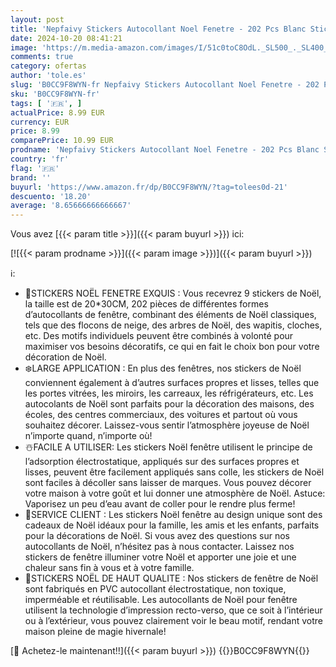 ```yaml
---
layout: post
title: 'Nepfaivy Stickers Autocollant Noel Fenetre - 202 Pcs Blanc Stickers Noel Vitre Réutilisable  Noël Autocollant pour Fenetre Sapin Flocons de Neige  Decoration Noel Interieur Maison Vitrine Verre'
date: 2024-10-20 08:41:21
image: 'https://m.media-amazon.com/images/I/51c0toC8OdL._SL500_._SL400_.jpg'
comments: true
category: ofertas
author: 'tole.es'
slug: 'B0CC9F8WYN-fr Nepfaivy Stickers Autocollant Noel Fenetre - 202 Pcs Blanc...'
sku: 'B0CC9F8WYN-fr'
tags: [ '🇫🇷', ]
actualPrice: 8.99 EUR
currency: EUR
price: 8.99
comparePrice: 10.99 EUR
prodname: 'Nepfaivy Stickers Autocollant Noel Fenetre - 202 Pcs Blanc Stickers Noel Vitre Réutilisable  Noël Autocollant pour Fenetre Sapin Flocons de Neige  Decoration Noel Interieur Maison Vitrine Verre'
country: 'fr'
flag: '🇫🇷'
brand: ''
buyurl: 'https://www.amazon.fr/dp/B0CC9F8WYN/?tag=tolees0d-21'
descuento: '18.20'
average: '8.65666666666667'
---
```


Vous avez [{{< param title >}}]({{< param buyurl >}}) ici:

[![{{< param prodname >}}]({{< param image >}})]({{< param buyurl >}})

ℹ️:

- 🎅STICKERS NOËL FENETRE EXQUIS : Vous recevrez 9 stickers de Noël, la taille est de 20*30CM, 202 pièces de différentes formes d’autocollants de fenêtre, combinant des éléments de Noël classiques, tels que des flocons de neige, des arbres de Noël, des wapitis, cloches, etc. Des motifs individuels peuvent être combinés à volonté pour maximiser vos besoins décoratifs, ce qui en fait le choix bon pour votre décoration de Noël.
- ❄️LARGE APPLICATION : En plus des fenêtres, nos stickers de Noël conviennent également à d’autres surfaces propres et lisses, telles que les portes vitrées, les miroirs, les carreaux, les réfrigérateurs, etc. Les autocolants de Noël sont parfaits pour la décoration des maisons, des écoles, des centres commerciaux, des voitures et partout où vous souhaitez décorer. Laissez-vous sentir l’atmosphère joyeuse de Noël n’importe quand, n’importe où!
- ☃️FACILE A UTILISER: Les stickers Noël fenêtre utilisent le principe de l’adsorption électrostatique, appliqués sur des surfaces propres et lisses, peuvent être facilement appliqués sans colle, les stickers de Noël sont faciles à décoller sans laisser de marques. Vous pouvez décorer votre maison à votre goût et lui donner une atmosphère de Noël. Astuce: Vaporisez un peu d’eau avant de coller pour le rendre plus ferme!
- 🌟SERVICE CLIENT : Les stickers Noël fenêtre au design unique sont des cadeaux de Noël idéaux pour la famille, les amis et les enfants, parfaits pour la décorations de Noël. Si vous avez des questions sur nos autocollants de Noël, n’hésitez pas à nous contacter. Laissez nos stickers de fenêtre illuminer votre Noël et apporter une joie et une chaleur sans fin à vous et à votre famille.
- 🎄STICKERS NOËL DE HAUT QUALITE : Nos stickers de fenêtre de Noël sont fabriqués en PVC autocollant électrostatique, non toxique, imperméable et réutilisable. Les autocollants de Noël pour fenêtre utilisent la technologie d’impression recto-verso, que ce soit à l’intérieur ou à l’extérieur, vous pouvez clairement voir le beau motif, rendant votre maison pleine de magie hivernale!

[🛒 Achetez-le maintenant!!]({{< param buyurl >}})
{{<world>}}B0CC9F8WYN{{</world>}}
